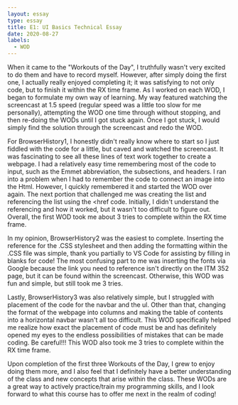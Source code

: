 ```yaml
---
layout: essay
type: essay
title: E1: UI Basics Technical Essay
date: 2020-08-27
labels:
  - WOD
---
```


  When it came to the "Workouts of the Day", I truthfully wasn't very excited to do them and have to record myself. However, after simply doing the first one, I actually really enjoyed completing it; it was satisfying to not only code, but to finish it within the RX time frame. As I worked on each WOD, I began to formulate my own way of learning. My way featured watching the screencast at 1.5 speed (regular speed was a little too slow for me personally), attempting the WOD one time through without stopping, and then re-doing the WODs until I got stuck again. Once I got stuck, I would simply find the solution through the screencast and redo the WOD.
  
  For BrowserHistory1, I honestly didn't really know where to start so I just fiddled with the code for a little, but caved and watched the screencast. It was fascinating to see all these lines of text work together to create a webpage. I had a relatively easy time remembering most of the code to input, such as the Emmet abbreviation, the subsections, and headers. I ran into a problem when I had to remember the code to connect an image into the Html. However, I quickly remembered it and started the WOD over again. The next portion that challenged me was creating the list and referencing the list using the <href code. Initially, I didn't understand the referencing and how it worked, but it wasn't too difficult to figure out. Overall, the first WOD took me about 3 tries to complete within the RX time frame.
  
  In my opinion, BrowserHistory2 was the easiest to complete. Inserting the reference for the .CSS stylesheet and then adding the formatting within the .CSS file was simple, thank you partially to VS Code for assisting by filling in blanks for code! The most confusing part to me was inserting the fonts via Google because the link you need to reference isn't directly on the ITM 352 page, but it can be found within the screencast. Otherwise, this WOD was fun and simple, but still took me 3 tries.
  
  Lastly, BrowserHistory3 was also relatively simple, but I struggled with placement of the code for the navbar and the ul. Other than that, changing the format of the webpage into columns and making the table of contents into a horizontal navbar wasn't all too difficult. This WOD specifically helped me realize how exact the placement of code must be and has definitely opened my eyes to the endless possibilities of mistakes that can be made coding. Be careful!!! This WOD also took me 3 tries to complete within the RX time frame.
  
  Upon completion of the first three Workouts of the Day, I grew to enjoy doing them more, and I also feel that I definitely have a better understanding of the class and new concepts that arise within the class. These WODs are a great way to actively practice/train my programming skills, and I look forward to what this course has to offer me next in the realm of coding!
